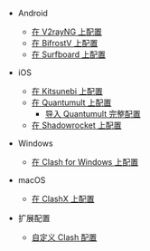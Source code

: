 * Android

  * [在 V2rayNG 上配置](Android/V2rayNG.md)
  * [在 BifrostV 上配置](Android/BifrostV.md)
  * [在 Surfboard 上配置](Android/Surfboard.md)

* iOS

  * [在 Kitsunebi 上配置](iOS/Kitsunebi.md)
  * [在 Quantumult 上配置](iOS/Quantumult_sub.md)
    * [导入 Quantumult 完整配置](iOS/Quantumult_conf.md)
  * [在 Shadowrocket 上配置](iOS/Shadowrocket.md)

* Windows

  * [在 Clash for Windows 上配置](Windows/Clash-for-Windows.md)

* macOS

  * [在 ClashX 上配置](macOS/ClashX.md)


* 扩展配置

  * [自定义 Clash 配置](Advanced/Clash.md)